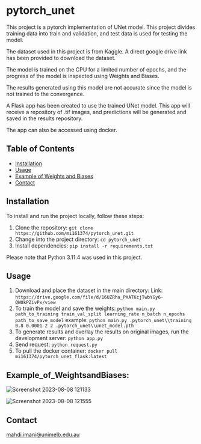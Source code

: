 # pytorch_unet
This project is a pytorch implementation of UNet model.
This project divides training data into train and validation, and test data is used for testing the model. 

The dataset used in this project is from Kaggle. A direct google drive link has been provided to download the dataset. 

The model is trained on the CPU for a limited number of epochs, and the progress of the model is inspected using Weights and Biases. 

The results generated using this model are not accurate since the model is not trained to the convergence.

A Flask app has been created to use the trained UNet model. This app will receive a repository of .tif images, and predictions will be generated and saved in the results repository. 

The app can also be accessed using docker.

## Table of Contents

- [Installation](#installation)
- [Usage](#usage)
- [Example of Weights and Biases](#Example_of_WeightsandBiases)
- [Contact](#contact)

## Installation

To install and run the project locally, follow these steps:

1. Clone the repository: `git clone https://github.com/mi161374/pytorch_unet.git`
2. Change into the project directory: `cd pytorch_unet`
3. Install dependencies: `pip install -r requirements.txt`

Please note that Python 3.11.4 was used in this project.

## Usage
1. Download and place the dataset in the main directory: Link: `https://drive.google.com/file/d/16UZRha_PXATKcjTwbYGy6-QW0kPZivPx/view`
2. To train the model and save the weights: `python main.py path_to_training train_val_split learning_rate n_batch n_epochs path_to_save_model`
   example: `python main.py .pytorch_unet\\training 0.8 0.0001 2 2 .pytorch_unet\\unet_model.pth`
3. To generate results and overlay the results on original images, run the development server: `python app.py`
4. Send request: `python request.py`
5. To pull the docker container: `docker pull mi161374/pytorch_unet_flask:latest` 

## Example_of_WeightsandBiases:

![Screenshot 2023-08-08 121133](https://github.com/mi161374/pytorch_unet/assets/70301469/32667ff5-26d1-4a68-85e4-1779cf554bb6)

![Screenshot 2023-08-08 121555](https://github.com/mi161374/pytorch_unet/assets/70301469/d75f8bb9-7301-45c0-835d-8996ae3f4c25)



## Contact

mahdi.imani@unimelb.edu.au
